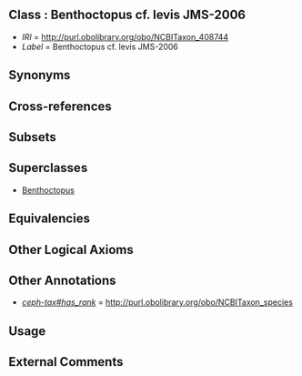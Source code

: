 
## Class : Benthoctopus cf. levis JMS-2006

 * *IRI* = http://purl.obolibrary.org/obo/NCBITaxon_408744
 * *Label* = Benthoctopus cf. levis JMS-2006

## Synonyms


## Cross-references


## Subsets


## Superclasses

 * [Benthoctopus](../../NCBITaxon/56/NCBITaxon_102656.md)

## Equivalencies


## Other Logical Axioms


## Other Annotations

 * *[ceph-tax#has_rank](../../ceph-tax#has/nk/ceph-tax#has_rank.md)* = http://purl.obolibrary.org/obo/NCBITaxon_species

## Usage


## External Comments


